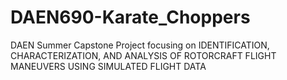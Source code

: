 # DAEN690-Karate_Choppers
DAEN Summer Capstone Project focusing on   IDENTIFICATION, CHARACTERIZATION, AND ANALYSIS OF ROTORCRAFT FLIGHT MANEUVERS USING SIMULATED FLIGHT DATA
